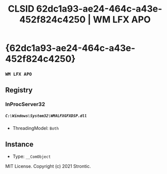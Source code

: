 ﻿---
title: "CLSID 62dc1a93-ae24-464c-a43e-452f824c4250 | WM LFX APO"
excerpt: What is COM-Object CLSID 62dc1a93-ae24-464c-a43e-452f824c4250?
---

# {62dc1a93-ae24-464c-a43e-452f824c4250}

### `WM LFX APO`

## Registry


### InProcServer32

##### `C:\Windows\System32\WMALFXGFXDSP.dll`
* ThreadingModel: `Both`

## Instance

* Type: `__ComObject`

MIT License. Copyright (c) 2021 Strontic.


